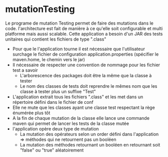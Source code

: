 # mutationTesting
Le programe de mutation Testing permet de faire des mutations dans le code.
l'architecture est fait de manière à ce qu'elle soit configurable et multi platforme mais aussi scalable.
Cette application a besoin d'un JAR des tests unitaires qui contient les fichiers de type ".class"
* Pour que le l'application tourne il est nécessaire que l'utilisateur surchage le fichier de configuration application.properties (spécifier le maven.home, le chemin vers le jar)
* Il nécessaire de respecter une convention de nommage pour les fichier test a savoir 
    * L'arborescence des packages doit être la même que la classe à tester
    * Le nom des classes de tests doit reprendre le mêmes nom que les classe à tester plus un suffixe "Test"
* L'application extrait tous les fichiers ".class" et les met dans un répertoire défini dans le fichier de conf
* Elle ne mute que les classes ayant une classe test respectant la rège énumérée plus tôt
* A la fin de chaque mutation de la classe elle lance une commande maven qui permet de lancer les tests de la classe mutée
* l'application opère deux type de mutation 
    * La mutation des opérateurs selon un order défini dans l'application => méthodes qui ne retournent pas un booléen
    * La mutation des méthodes retournant un booléen en retournant soit "false" ou "true" aléatoirement 